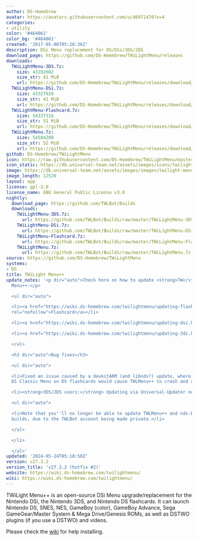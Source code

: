 ```yaml
---
author: DS-Homebrew
avatar: https://avatars.githubusercontent.com/u/46971470?v=4
categories:
- utility
color: '#464061'
color_bg: '#464061'
created: '2017-05-06T05:28:36Z'
description: DSi Menu replacement for DS/DSi/3DS/2DS
download_page: https://github.com/DS-Homebrew/TWiLightMenu/releases
downloads:
  TWiLightMenu-3DS.7z:
    size: 43282602
    size_str: 41 MiB
    url: https://github.com/DS-Homebrew/TWiLightMenu/releases/download/v27.3.2/TWiLightMenu-3DS.7z
  TWiLightMenu-DSi.7z:
    size: 43327020
    size_str: 41 MiB
    url: https://github.com/DS-Homebrew/TWiLightMenu/releases/download/v27.3.2/TWiLightMenu-DSi.7z
  TWiLightMenu-Flashcard.7z:
    size: 54337316
    size_str: 51 MiB
    url: https://github.com/DS-Homebrew/TWiLightMenu/releases/download/v27.3.2/TWiLightMenu-Flashcard.7z
  TWiLightMenu.7z:
    size: 54584200
    size_str: 52 MiB
    url: https://github.com/DS-Homebrew/TWiLightMenu/releases/download/v27.3.2/TWiLightMenu.7z
github: DS-Homebrew/TWiLightMenu
icon: https://raw.githubusercontent.com/DS-Homebrew/TWiLightMenu/master/booter/Twilight%2B%2B-animated%20icon-fix.gif
icon_static: https://db.universal-team.net/assets/images/icons/twilight-menu.png
image: https://db.universal-team.net/assets/images/images/twilight-menu.png
image_length: 12520
layout: app
license: gpl-3.0
license_name: GNU General Public License v3.0
nightly:
  download_page: https://github.com/TWLBot/Builds
  downloads:
    TWiLightMenu-3DS.7z:
      url: https://github.com/TWLBot/Builds/raw/master/TWiLightMenu-3DS.7z
    TWiLightMenu-DSi.7z:
      url: https://github.com/TWLBot/Builds/raw/master/TWiLightMenu-DSi.7z
    TWiLightMenu-Flashcard.7z:
      url: https://github.com/TWLBot/Builds/raw/master/TWiLightMenu-Flashcard.7z
    TWiLightMenu.7z:
      url: https://github.com/TWLBot/Builds/raw/master/TWiLightMenu.7z
source: https://github.com/DS-Homebrew/TWiLightMenu
systems:
- DS
title: TWiLight Menu++
update_notes: '<p dir="auto">Check here on how to update <strong>TW</strong>i<strong>L</strong>ight
  Menu++:</p>

  <ul dir="auto">

  <li><a href="https://wiki.ds-homebrew.com/twilightmenu/updating-flashcard.html"
  rel="nofollow">Flashcard</a></li>

  <li><a href="https://wiki.ds-homebrew.com/twilightmenu/updating-dsi.html" rel="nofollow">DSi</a></li>

  <li><a href="https://wiki.ds-homebrew.com/twilightmenu/updating-3ds.html" rel="nofollow">3DS</a></li>

  </ul>

  <h3 dir="auto">Bug fixes</h3>

  <ul dir="auto">

  <li>Fixed an issue caused by a devkitARM (and libnds?) update, where opening the
  DS Classic Menu on DS flashcards would cause TWLMenu++ to crash and restart.</li>

  <li><strong>3DS/2DS users:</strong> Updating via Universal-Updater now works again.

  <ul dir="auto">

  <li>Note that you''ll no longer be able to update TWLMenu++ and nds-bootstrap nightly
  builds, due to the TWLBot account being made private.</li>

  </ul>

  </li>

  </ul>'
updated: '2024-05-24T05:18:50Z'
version: v27.3.2
version_title: 'v27.3.2 (hotfix #2)'
website: https://wiki.ds-homebrew.com/twilightmenu/
wiki: https://wiki.ds-homebrew.com/twilightmenu/
---
```

TWiLight Menu++ is an open-source DSi Menu upgrade/replacement for the Nintendo DSi, the Nintendo 3DS, and Nintendo DS flashcards. It can launch Nintendo DS, SNES, NES, GameBoy (color), GameBoy Advance, Sega GameGear/Master System & Mega Drive/Genesis ROMs, as well as DSTWO plugins (if you use a DSTWO) and videos.

Please check the [wiki](https://wiki.ds-homebrew.com/twilightmenu/) for help installing.
